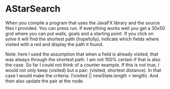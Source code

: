 # AStarSearch
When you compile a program that uses the JavaFX library and the source files I provided.
You can press run. If everything works well you get a 30x50 grid where you can put walls, goals and a starting point.
If you click on solve it will find the shortest path (hopefully), indicate which fields where visited with a red and display the path it found.

Note: here I used the assumption that when a field is already visited, that was always through the shortest path. I am not 100% certain if that is also the case.
So far I could not think of a counter example. If this is not true, I would not only keep (visited) but a pair: (visited, shortest distance). In that case I would make the criteria:
(!visited || newState.length < length). And then also update the pair at the node.  
